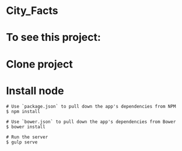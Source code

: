 # City_Facts
# To see this project:

# Clone project
# Install node

```
# Use `package.json` to pull down the app's dependencies from NPM
$ npm install

# Use `bower.json` to pull down the app's dependencies from Bower
$ bower install

# Run the server
$ gulp serve
```
